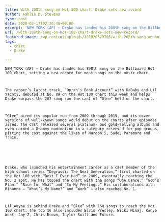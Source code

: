 ```yaml
---
title: With 208th song on Hot 100 chart, Drake sets new record
author: Ashlie D. Stevens
type: post
date: 2020-03-17T02:20:48+00:00
excerpt: 'NEW YORK (AP) — Drake has landed his 208th song on the Billboard Hot 100 chart, setting a new record for most songs on the music chart.The rapper’s latest track, “Oprah’s Bank Account” with DaBaby and Lil Yachty, debuted at No. 89 on the Hot 100 chart this week and helps Drake surpass the 207-song&hellip;'
url: /with-208th-song-on-hot-100-chart-drake-sets-new-record/
featured_image: /wp-content/uploads/2020/03/3706/with-208th-song-on-hot-100-chart-drake-sets-new-record.jpeg
tags:
  - chart
  - Drake

---
```

  
    NEW YORK (AP) — Drake has landed his 208th song on the Billboard Hot 100 chart, setting a new record for most songs on the music chart.
  
  
  
    The rapper’s latest track, “Oprah’s Bank Account” with DaBaby and Lil Yachty, debuted at No. 89 on the Hot 100 chart this week and helps Drake surpass the 207-song run the cast of “Glee” held on the chart.
  
  
  
    “Glee” aired its popular run from 2009 through 2015, and its cover versions of well-known songs would debut on the charts after episodes aired. The cast released several platinum- and gold-selling albums and even earned a Grammy nomination in a category reserved for pop groups, pitting the cast against the likes of Maroon 5, Sade, Paramore and Train.
  
  
  
  
  
  
    Drake, who launched his entertainment career as a cast member of the high school series “Degrassi: The Next Generation,” first charted on the Hot 100 with “Best I Ever Had” in 2009, eventually reaching the No. 2 spot. He has topped the chart with the songs “One Dance,” “God’s Plan,” “Nice for What” and “In My Feelings.” His collaborations with Rihanna — “What’s My Name?” and “Work” — also reached No. 1.
  
  
  
    Lil Wayne is behind Drake and “Glee” with 168 songs to reach the Hot 100 chart. The top 10 also includes Elvis Presley, Nicki Minaj, Kanye West, Jay-Z, Chris Brown, Taylor Swift and Future.
  
